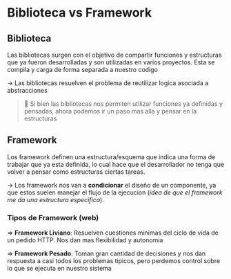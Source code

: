 # Biblioteca vs Framework

## Biblioteca

Las bibliotecas surgen con el objetivo de compartir funciones y estructuras que ya fueron desarrolladas y son utilizadas en varios proyectos. Esta se compila y carga de forma separada a nuestro codigo

-> Las bibliotecas resuelven el problema de reutilizar logica asociada a abstracciones

> 💠 Si bien las bibliotecas nos permiten utilizar funciones ya definidas y pensadas, ahora podemos ir un paso mas alla y pensar en la estructuras

## Framework

Los framework definen una estructura/esquema que indica una forma de trabajar que ya esta definida, lo cual hace que el desarrollador no tenga que volver a pensar como estructuras ciertas tareas.

-> Los framework nos van a **condicionar** el diseño de un componente, ya que estos suelen manejar el flujo de la ejecucion (*idea de que el framework me da una estructura especifica*).


### Tipos de Framework (web)

=> __Framework Liviano__: Resuelven cuestiones minimas del ciclo de vida de un pedido HTTP. Nos dan mas flexibilidad y autonomia

=> __Framework Pesado__: Toman gran cantidad de decisiones y nos dan respuesta a casi todos los problemas tipicos, pero perdemos control sobre lo que se ejecuta en nuestro sistema

